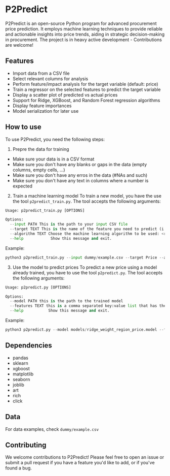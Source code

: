 # P2Predict
P2Predict is an open-source Python program for advanced procurement price prediction. It employs machine learning techniques to provide reliable and actionable insights into price trends, aiding in strategic decision-making in procurement.
The project is in heavy active development - Contributions are welcome!

## Features
- Import data from a CSV file
- Select relevant columns for analysis
- Perform feature/impact analysis for the target variable (default: price)
- Train a regressor on the selected features to predict the target variable
- Display a scatter plot of predicted vs actual prices
- Support for Ridge, XGBoost, and Random Forest regression algorithms
- Display feature importances
- Model serialization for later use

## How to use
To use P2Predict, you need the following steps:

1) Prepre the data for training
  - Make sure your data is in a CSV format
  - Make sure you don't have any blanks or gaps in the data (empty columns, empty cells, ...)
  - Make sure you don't have any erros in the data (#NAs and such)
  - Make sure you don't have any text in columns where a number is expected
  
2) Train a machine learning model
  To train a new model, you have the use the tool `p2predict_train.py`. The tool accepts the following arguments:
  ```Python
  Usage: p2predict_train.py [OPTIONS]

  Options:
    --input PATH This is the path to your input CSV file
    --target TEXT This is the name of the feature you need to predict (i.e. Price)
    --algorithm TEXT Choose the machine learning algorithm to be used: <ridge, xgboost, or random_forest>
    --help            Show this message and exit.
  ```
  
  Example:

  ```Python
  python3 p2predict_train.py --input dummy/example.csv --target Price --algorithm ridge
  ```
3) Use the model to predict prices
To predict a new price using a model already trained, you have to use the tool `p2predict.py`. The tool accepts the following arguments:
```Python
Usage: p2predict.py [OPTIONS]

Options:
  --model PATH this is the path to the trained model
  --features TEXT this is a comma separated key:value list that has the input features 
  --help           Show this message and exit.
```

Example:

```Python
python3 p2predict.py --model models/ridge_weight_region_price.model --features weight_g:25,region:5
```

## Dependencies
- pandas
- sklearn
- xgboost
- matplotlib
- seaborn
- joblib
- art
- rich
- click


## Data
For data examples, check `dummy/example.csv`

## Contributing
We welcome contributions to P2Predict! Please feel free to open an issue or submit a pull request if you have a feature you'd like to add, or if you've found a bug.


